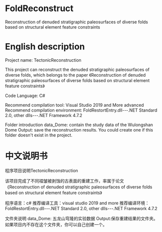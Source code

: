 # FoldReconstruct
Reconstruction of denuded stratigraphic paleosurfaces of diverse folds based on structural element feature constraints

# English description
Project name: TectonicReconstruction

This project can reconstruct the denuded stratigraphic paleosurfaces of diverse folds, which belongs to the paper 《Reconstruction of denuded stratigraphic paleosurfaces of diverse folds based on
structural element feature constraints》

Code Language: C#

Recommend compilation tool: Visual Studio 2019 and More advanced
Recommend compilation environment: FoldRestortEntry.dll---.NET Standard 2.0, other dlls---.NET Framework 4.7.2

Folder introduction
data_Dome: contain the study data of the Wulongshan Dome
Output: save the reconstruction results. You could create one if this folder doesn't exist in the project.

# 中文说明书

程序项目说明TectonicReconstruction

该项目完成了不同褶皱被剥蚀的古表面的重建工作，率属于论文《Reconstruction of denuded stratigraphic paleosurfaces of diverse folds based on
structural element feature constraints》

程序语言：c#
推荐编译工具：visual studio 2019 and more
推荐编译环境：FoldRestortEntry.dll---.NET Standard 2.0, other dlls---.NET Framework 4.7.2

文件夹说明
data_Dome: 五龙山穹隆的实验数据
Output:保存重建结果的文件夹。如果项目内不存在这个文件夹，你可以自己创建一个。
